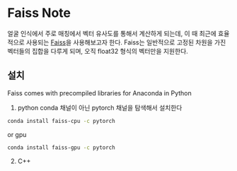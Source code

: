 # Faiss Note

얼굴 인식에서 주로 매칭에서 벡터 유사도를 통해서 계산하게 되는데, 이 때 최근에 효율적으로 사용되는 [Faiss](https://github.com/facebookresearch/faiss)을 사용해보고자 한다.
Faiss는 일반적으로 고정된 차원을 가진 벡터들의 집합을 다루게 되며, 오직 float32 형식의 벡터만을 지원한다.

## 설치

Faiss comes with precompiled libraries for Anaconda in Python

1. python
conda 채널이 아닌 pytorch 채널을 탐색해서 설치한다

```bash
conda install faiss-cpu -c pytorch
```

or gpu
```bash
conda install faiss-gpu -c pytorch
```

2. C++


## 
